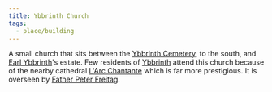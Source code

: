 ```yaml
---
title: Ybbrinth Church
tags:
  - place/building
---
```

A small church that sits between the [Ybbrinth Cemetery](cemetery.md), to the south, and [Earl Ybbrinth](../../../../../creature/unique/npc/govern/wounded-coast/torbogenfallt-nolthe.md)'s estate. Few residents of [Ybbrinth](index.md) attend this church because of the nearby cathedral [L'Arc Chantante](../../../../landmark/building/larc-chantante.md) which is far more prestigious. It is overseen by [Father Peter Freitag](../../../../../creature/unique/npc/faith/wounded-coast/freitag-peter.md).